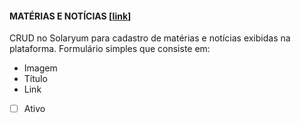 #### MATÉRIAS E NOTÍCIAS [[link](https://sandbox.solaryum.com.br/fotus-yfe/configuracoes/materia)]

CRUD no Solaryum para cadastro de matérias e notícias exibidas na plataforma. Formulário simples que consiste em:

- Imagem
- Título
- Link
- [ ] Ativo
